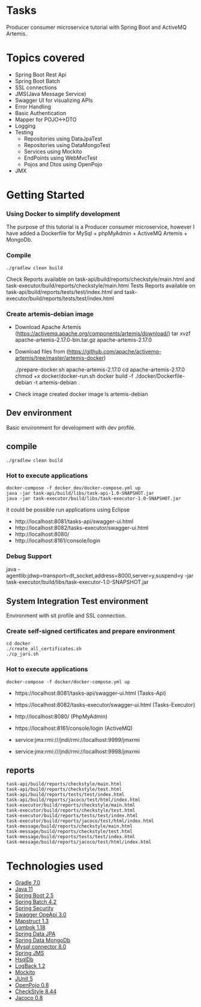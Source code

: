 # Tasks
Producer consumer microservice tutorial with Spring Boot and ActiveMQ Artemis.

# Topics covered
- Spring Boot Rest Api
- Spring Boot Batch
- SSL connections
- JMS(Java Message Service)
- Swagger UI for visualizing APIs
- Error Handling
- Basic Authentication
- Mapper for POJO<->DTO 
- Logging
- Testing
    - Repositories using DataJpaTest
    - Repositories using DataMongoTest
    - Services using Mockito
    - EndPoints using WebMvcTest
    - Pojos and Dtos using OpenPojo
- JMX

# Getting Started
### Using Docker to simplify development
The purpose of this tutorial is a Producer consumer microservice, however I have added a Dockerfile for MySql + phpMyAdmin + ActiveMQ Artemis + MongoDb.

### Compile
    ./gradlew clean build

Check Reports available on task-api/build/reports/checkstyle/main.html and task-executor/build/reports/checkstyle/main.html
Tests Reports available on task-api/build/reports/tests/test/index.html and task-executor/build/reports/tests/test/index.html

### Create artemis-debian image
 - Download Apache Artemis (https://activemq.apache.org/components/artemis/download/)
    tar xvzf apache-artemis-2.17.0-bin.tar.gz apache-artemis-2.17.0
 - Download files from (https://github.com/apache/activemq-artemis/tree/master/artemis-docker)

    ./prepare-docker.sh apache-artemis-2.17.0
    cd apache-artemis-2.17.0
    chmod +x docker/docker-run.sh
    docker build -f ./docker/Dockerfile-debian -t artemis-debian .

 - Check image created
    docker image ls artemis-debian

## Dev environment
Basic environment for development with dev profile.

## compile
    ./gradlew clean build

### Hot to execute applications
    docker-compose -f docker_dev/docker-compose.yml up
    java -jar task-api/build/libs/task-api-1.0-SNAPSHOT.jar
    java -jar task-executor/build/libs/task-executor-1.0-SNAPSHOT.jar

it could be possible run applications using Eclipse 

 - http://localhost:8081/tasks-api/swagger-ui.html
 - http://localhost:8082/tasks-executor/swagger-ui.html
 - http://localhost:8080/
 - http://localhost:8161/console/login

### Debug Support
java -agentlib:jdwp=transport=dt_socket,address=8000,server=y,suspend=y -jar task-executor/build/libs/task-executor-1.0-SNAPSHOT.jar

## System Integration Test environment
Environment with sit profile and SSL connection.

### Create self-signed certificates and prepare environment
    cd docker
    ./create_all_certificates.sh
    ./cp_jars.sh

### Hot to execute applications
    docker-compose -f docker/docker-compose.yml up

 - https://localhost:8081/tasks-api/swagger-ui.html (Tasks-Api)
 - https://localhost:8082/tasks-executor/swagger-ui.html (Tasks-Executor)
 - http://localhost:8080/ (PhpMyAdmin)
 - https://localhost:8161/console/login (ActiveMQ)

 - service:jmx:rmi:///jndi/rmi://localhost:9999/jmxrmi
 - service:jmx:rmi:///jndi/rmi://localhost:9998/jmxrmi

## reports
    task-api/build/reports/checkstyle/main.html
    task-api/build/reports/checkstyle/test.html
    task-api/build/reports/tests/test/index.html
    task-api/build/reports/jacoco/test/html/index.html
    task-executor/build/reports/checkstyle/main.html
    task-executor/build/reports/checkstyle/test.html
    task-executor/build/reports/tests/test/index.html
    task-executor/build/reports/jacoco/test/html/index.html
    task-message/build/reports/checkstyle/main.html
    task-message/build/reports/checkstyle/test.html
    task-message/build/reports/tests/test/index.html
    task-message/build/reports/jacoco/test/html/index.html
    

# Technologies used
- [Gradle 7.0](https://gradle.org/)
- [Java 11](https://openjdk.java.net/projects/jdk/11/)
- [Spring Boot 2.5](https://spring.io/projects/spring-boot)
- [Spring Batch 4.2](https://spring.io/projects/spring-batch)
- [Spring Security](https://spring.io/projects/spring-security)
- [Swagger OpeApi 3.0](https://swagger.io/specification/)
- [Mapstruct 1.3](https://mapstruct.org/)
- [Lombok 1.18](https://projectlombok.org/)
- [Spring Data JPA](https://projects.spring.io/spring-data-jpa)
- [Spring Data MongoDb](https://spring.io/projects/spring-data-mongodb)
- [Mysql connector 8.0](https://www.mysql.com/products/connector/)
- [Spring JMS](https://spring.io/guides/gs/messaging-jms/)
- [HsqlDb](http://hsqldb.org/)
- [LogBack 1.2](https://logback.qos.ch/)
- [Mockito](https://site.mockito.org/)
- [JUnit 5](https://junit.org/junit5/)
- [OpenPojo 0.8](https://github.com/OpenPojo)
- [CheckStyle 8.44](https://checkstyle.sourceforge.io/)
- [Jacoco 0.8](https://www.jacoco.org/)
